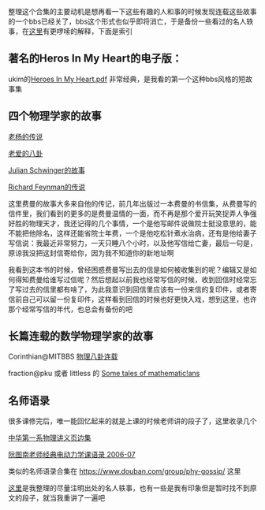 整理这个合集的主要动机是想再看一下这些有趣的人和事的时候发现连载这些故事的一个bbs已经关了，bbs这个形式也似乎即将消亡，于是备份一些看过的名人轶事，在[这里](https://github.com/chengchengcode/shulibaguaji/blob/master/note.md)有更啰嗦的解释，下面是索引


著名的Heros In My Heart的电子版：
---------

ukim的[Heroes In My Heart.pdf](https://github.com/chengchengcode/shulibagua/blob/master/heroes%20in%20my%20heart.pdf) 非常经典，是我看的第一个这种bbs风格的短故事集

四个物理学家的故事
------

[老杨的传说](https://github.com/chengchengcode/shulibagua/blob/master/%E8%80%81%E6%9D%A8%E7%9A%84%E4%BC%A0%E8%AF%B4.md)

[老爱的八卦](https://github.com/chengchengcode/shulibagua/blob/master/%E8%80%81%E7%88%B1%E7%9A%84%E5%85%AB%E5%8D%A6.md)

[Julian Schwinger的故事](https://github.com/chengchengcode/shulibagua/blob/master/Julian%20Schwinger%E7%9A%84%E6%95%85%E4%BA%8B.md)

[Richard Feynman的传说](https://github.com/chengchengcode/shulibaguaji/blob/master/Richard%20Feynman%E7%9A%84%E4%BC%A0%E8%AF%B4.md)

这里费曼的故事大多来自他的传记，前几年出版过一本费曼的书信集，从费曼写的信件里，我们看到的更多的是费曼温情的一面，而不再是那个爱开玩笑捉弄人争强好胜的物理天才，我还记得的几个事情，一个是他写邮件说做院士挺没意思的，能不能把他除名，这样还能省院士年费，一个是他吃松针煮水治病，还有是他给妻子写信说：我最近非常努力，一天只睡八个小时，以及他写信给亡妻，最后一句是，原谅我没把这封信寄给你，因为我不知道你的新地址啊

我看到这本书的时候，曾经困惑费曼写出去的信是如何被收集到的呢？编辑又是如何得知费曼给谁写过信呢？然后想起以前我也经常写信的时候，收到回信时经常忘了写过去的信里都有啥了，为此我意识到回信里应该有一份来信的复印件，或者寄信前自己可以留一份复印件，这样看到回信的时候也好更快入戏，想到这里，也许那个经常写信的年代，也总会有备份的吧

长篇连载的数学物理学家的故事
-------

Corinthian@MITBBS [物理八卦连载](https://github.com/chengchengcode/shulibaguaji/blob/master/%E7%89%A9%E7%90%86%E5%85%AB%E5%8D%A6%E8%BF%9E%E8%BD%BD.md)

fraction@pku 或者 littless 的 [Some tales of mathematic!ans](https://github.com/chengchengcode/shulibaguaji/blob/master/some%20tales%20of%20mathematic!ans.md)

名师语录
--------

很多课修完后，唯一能回忆起来的就是上课的时候老师讲的段子了，这里收录几个

[中华第一系物理讲义页边集](https://github.com/chengchengcode/shulibagua/blob/master/%E4%B8%AD%E5%8D%8E%E7%AC%AC%E4%B8%80%E7%B3%BB%E7%89%A9%E7%90%86%E8%AE%B2%E4%B9%89%E9%A1%B5%E8%BE%B9%E9%9B%86.md)

[阮图南老师经典电动力学课语录 2006-07](https://github.com/chengchengcode/shulibaguaji/blob/master/%E9%98%AE%E5%9B%BE%E5%8D%97%E8%80%81%E5%B8%88%E7%BB%8F%E5%85%B8%E7%94%B5%E5%8A%A8%E5%8A%9B%E5%AD%A6%E8%AF%BE%E8%AF%AD%E5%BD%95%202006-07.md)


类似的名师语录合集在 https://www.douban.com/group/phy-gossip/ 这里

[这里](https://github.com/chengchengcode/shulibagua/blob/master/%E6%9C%9D%E8%8A%B1%E5%A4%95%E6%8B%BE.md)是我整理的尽量注明出处的名人轶事，也有一些是我有印象但是暂时找不到原文的段子，就当我重讲了一遍吧


